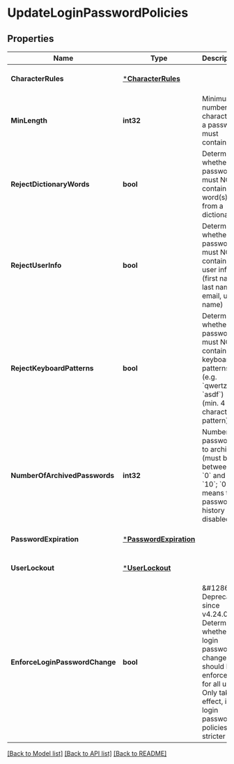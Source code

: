 # UpdateLoginPasswordPolicies

## Properties
Name | Type | Description | Notes
------------ | ------------- | ------------- | -------------
**CharacterRules** | [***CharacterRules**](CharacterRules.md) |  | [optional] [default to null]
**MinLength** | **int32** | Minimum number of characters a password must contain | [optional] [default to null]
**RejectDictionaryWords** | **bool** | Determines whether a password must NOT contain word(s) from a dictionary | [optional] [default to null]
**RejectUserInfo** | **bool** | Determines whether a password must NOT contain user info (first name, last name, email, user name) | [optional] [default to null]
**RejectKeyboardPatterns** | **bool** | Determines whether a password must NOT contain keyboard patterns (e.g. &#x60;qwertz&#x60;, &#x60;asdf&#x60;)  (min. 4 character pattern) | [optional] [default to null]
**NumberOfArchivedPasswords** | **int32** | Number of passwords to archive  (must be between &#x60;0&#x60; and &#x60;10&#x60;; &#x60;0&#x60; means that password history is disabled) | [optional] [default to null]
**PasswordExpiration** | [***PasswordExpiration**](PasswordExpiration.md) |  | [optional] [default to null]
**UserLockout** | [***UserLockout**](UserLockout.md) |  | [optional] [default to null]
**EnforceLoginPasswordChange** | **bool** | &amp;#128679; Deprecated since v4.24.0  Determines whether a login password change should be enforced for all users  Only takes effect, if login password policies get stricter | [optional] [default to false]

[[Back to Model list]](../README.md#documentation-for-models) [[Back to API list]](../README.md#documentation-for-api-endpoints) [[Back to README]](../README.md)

